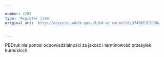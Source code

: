 ```yaml
---

number: 4703
type: 'Register item'
original_uri: 'http://decyzje.uokik.gov.pl/nd_wz_um.nsf/0/374BB71C2CD8A1C1C1257B7300375FB8?OpenDocument'


---
```


PBDruk nie ponosi odpowiedzialności za jakość i terminowość przesyłek kurierskich
